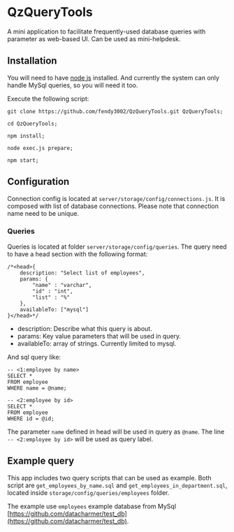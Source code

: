 # QzQueryTools

A mini application to facilitate frequently-used database queries with parameter as web-based UI. Can be used as mini-helpdesk.

## Installation

You will need to have [node js](https://nodejs.org/) installed. And currently the system can only handle MySql queries, so you will need it too. 

Execute the following script:

```
git clone https://github.com/fendy3002/QzQueryTools.git QzQueryTools;

cd QzQueryTools;

npm install;

node exec.js prepare;

npm start;
```

## Configuration

Connection config is located at `server/storage/config/connections.js`. It is composed with list of database connections. Please note that connection name need to be unique.

### Queries

Queries is located at folder `server/storage/config/queries`. The query need to have a head section with the following format:

```
/*<head>{
	description: "Select list of employees",
	params: {
		"name" : "varchar",
		"id" : "int",
		"list" : "%"
	},
	availableTo: ["mysql"]
}</head>*/
```

* description: Describe what this query is about.
* params: Key value parameters that will be used in query. 
* availableTo: array of strings. Currently limited to mysql.

And sql query like:

```
-- <1:employee by name>
SELECT *
FROM employee 
WHERE name = @name;

-- <2:employee by id>
SELECT *
FROM employee 
WHERE id = @id;
```

The parameter `name` defined in head will be used in query as `@name`. The line `-- <2:employee by id>` will be used as query label.

## Example query

This app includes two query scripts that can be used as example. Both script are `get_employees_by_name.sql` and `get_employees_in_department.sql`, located inside `storage/config/queries/employees` folder.

The example use `employees` example database from MySql [https://github.com/datacharmer/test_db](https://github.com/datacharmer/test_db).